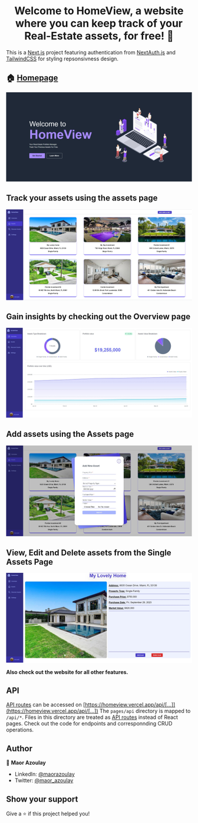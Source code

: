 <h1 align="center">Welcome to HomeView, a website where you can keep track of your Real-Estate assets, for free! 👋</h1>

This is a [Next.js](https://nextjs.org/) project featuring authentication from [NextAuth.js](https://next-auth.js.org/) and [TailwindCSS](https://tailwindcss.com/) for styling repsonsivness design.

## 🏠 [Homepage]([https://trivia-quizzical-react-app.netlify.app](https://homeview.vercel.app))
![Home Page](https://github.com/maorazoulay/homeview-portfolio-tracker/blob/master/public/Home%20Page.jpg)

## Track your assets using the assets page
![Assets Page](https://github.com/maorazoulay/homeview-portfolio-tracker/blob/master/public/Assets%20Page.jpg)

## Gain insights by checking out the Overview page
![Overview Page](https://github.com/maorazoulay/homeview-portfolio-tracker/blob/master/public/Overview%20Page.jpg)

## Add assets using the Assets page
![Add Asset Page](https://github.com/maorazoulay/homeview-portfolio-tracker/blob/master/public/Add%20Asset%20Page.jpg)

## View, Edit and Delete assets from the Single Assets Page
![Single Asset Page](https://github.com/maorazoulay/homeview-portfolio-tracker/blob/master/public/Single%20Asset%20Page.jpg)

**Also check out the website for all other features.**

## API
[API routes](https://nextjs.org/docs/api-routes/introduction) can be accessed on [https://homeview.vercel.app/api/[...]](https://homeview.vercel.app/api/[...])
The `pages/api` directory is mapped to `/api/*`. Files in this directory are treated as [API routes](https://nextjs.org/docs/api-routes/introduction) instead of React pages.
Check out the code for endpoints and corresponnding CRUD operations.

## Author

👤 **Maor Azoulay**

* LinkedIn: [@maorazoulay](https://linkedin.com/in/maorazoulay)
* Twitter: [@maor\_azoulay](https://twitter.com/maor\_azoulay)

## Show your support

Give a ⭐️ if this project helped you!
